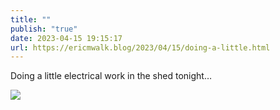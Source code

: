 ```yaml
---
title: ""
publish: "true"
date: 2023-04-15 19:15:17
url: https://ericmwalk.blog/2023/04/15/doing-a-little.html
---
```


Doing a little electrical work in the shed tonight…

![](https://ericmwalk.blog/uploads/2023/defc23b170.jpg)